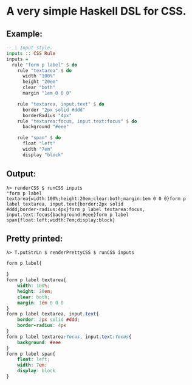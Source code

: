 # A very simple Haskell DSL for CSS.

## Example:

```haskell
-- | Input style.
inputs :: CSS Rule
inputs =
  rule "form p label" $ do
    rule "textarea" $ do
      width "100%"
      height "20em"
      clear "both"
      margin "1em 0 0 0"

    rule "textarea, input.text" $ do
      border "2px solid #ddd"
      borderRadius "4px"
    rule "textarea:focus, input.text:focus" $ do
      background "#eee"

    rule "span" $ do
      float "left"
      width "7em"
      display "block"
```

## Output:

    λ> renderCSS $ runCSS inputs
    "form p label
    textarea{width:100%;height:20em;clear:both;margin:1em 0 0 0}form p
    label textarea, input.text{border:2px solid
    #ddd;border-radius:4px}form p label textarea:focus,
    input.text:focus{background:#eee}form p label
    span{float:left;width:7em;display:block}

## Pretty printed:

    λ> T.putStrLn $ renderPrettyCSS $ runCSS inputs

```css
form p label{

}
form p label textarea{
    width: 100%;
    height: 20em;
    clear: both;
    margin: 1em 0 0 0
}
form p label textarea, input.text{
    border: 2px solid #ddd;
    border-radius: 4px
}
form p label textarea:focus, input.text:focus{
    background: #eee
}
form p label span{
    float: left;
    width: 7em;
    display: block
}
```